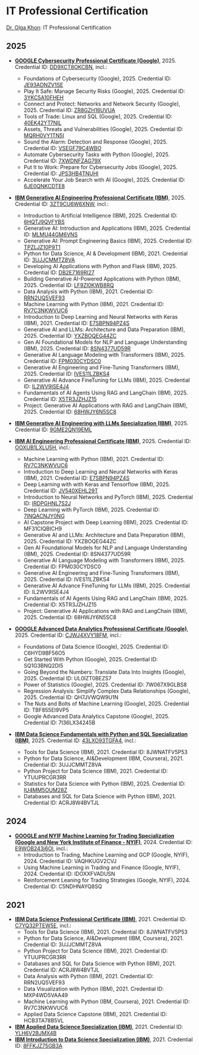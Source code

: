 # IT Professional Certification
[Dr. Olga Khon](https://sites.google.com/view/blogbook-drolgadkhon/author): IT Professional Certification

## 2025
* **<ins>GOOGLE Cybersecurity Professional Certificate (Google)</ins>**, 2025.  Credential ID: [DD9XCT8OKCBN](https://www.coursera.org/account/accomplishments/professional-cert/DD9XCT8OKCBN), incl.:
     - Foundations of Cybersecurity (Google), 2025. Credential ID: [JE93ADNZV1SE](https://www.coursera.org/account/accomplishments/verify/JE93ADNZV1SE)
     - Play It Safe: Manage Security Risks (Google), 2025. Credential ID: [3YKC5A10FHEH](https://www.coursera.org/account/accomplishments/verify/3YKC5A10FHEH)
     - Connect and Protect: Networks and Network Security (Google), 2025. Credential ID: [ZR8GZH16UVUA](https://www.coursera.org/account/accomplishments/verify/ZR8GZH16UVUA)
     - Tools of Trade: Linux and SQL (Google), 2025. Credential ID: [40EK42YT7NIL](https://www.coursera.org/account/accomplishments/verify/40EK42YT7NIL)
     - Assets, Threats and Vulnerabilities (Google), 2025. Credential ID: [MQRH0VY1TN5I](https://www.coursera.org/account/accomplishments/verify/MQRH0VY1TN5I)
     - Sound the Alarm: Detection and Response (Google), 2025. Credential ID: [VSEGF79C4WBO](https://www.coursera.org/account/accomplishments/verify/VSEGF79C4WBO)
     - Automate Cybersecurity Tasks with Python (Google), 2025. Credential ID: [7XWDNFZAG79X](https://www.coursera.org/account/accomplishments/verify/7XWDNFZAG79X)
     - Put It to Work: Prepare for Cybersecurity Jobs (Google), 2025. Credential ID: [JPS3HB4TNUHI](https://www.coursera.org/account/accomplishments/verify/JPS3HB4TNUHI)
     - Accelerate Your Job Search with AI (Google), 2025. Credential ID: [6JE0QNKCDTE8](https://www.coursera.org/account/accomplishments/verify/6JE0QNKCDTE8)

* **<ins>IBM Generative AI Engineering Professional Certificate (IBM)</ins>**, 2025.  Credential ID: [3ZT9CU6W6XNW](https://coursera.org/verify/professional-cert/3ZT9CU6W6XNW), incl.:
     - Introduction to Artificial Intelligence  (IBM), 2025. Credential ID: [6HQTJ9QVFYBS](https://coursera.org/verify/professional-cert/3ZT9CU6W6XNW)
     - Generative AI: Introduction and Applications  (IBM), 2025. Credential ID: [MLMU44GM6VNS](https://coursera.org/verify/MLMU44GM6VNS)
     - Generative AI: Prompt Engineering Basics  (IBM), 2025. Credential ID: [TPZLJZ10P9T1](https://coursera.org/verify/TPZLJZ10P9T1)
     - Python for Data Science, AI & Development  (IBM), 2021. Credential ID: [3UJJCMMTZ8VA](https://coursera.org/verify/3UJJCMMTZ8VA)
     - Developing AI Applications with Python and Flask  (IBM), 2025. Credential ID: [DB2E7169RI27](https://coursera.org/verify/DB2E7169RI27)
     - Building Generative AI-Powered Applications with Python (IBM), 2025. Credential ID: [LF9ZI0KWB8RQ](https://coursera.org/verify/LF9ZI0KWB8RQ)
     - Data Analysis with Python (IBM), 2021. Credential ID: [RRN2UQ5VEF93](https://coursera.org/verify/RRN2UQ5VEF93)
     - Machine Learning with Python (IBM), 2021. Credential ID: [RV7C3NKWVUC6](https://coursera.org/verify/RV7C3NKWVUC6)
     - Introduction to Deep Learning and Neural Networks with Keras (IBM), 2021. Credential ID: [E7SBPN94PZ4S](https://coursera.org/verify/E7SBPN94PZ4S) 
     - Generative AI and LLMs: Architecture and Data Preparation  (IBM), 2025. Credential ID: [YXZBOQEG44ZC](https://coursera.org/verify/YXZBOQEG44ZC) 
     - Gen AI Foundational Models for NLP and Language Understanding (IBM), 2025. Credential ID: [8SN4377UD59R](https://coursera.org/verify/8SN4377UD59R) 
     - Generative AI Language Modeling with Transformers (IBM), 2025. Credential ID: [FPM030CYDSC0](https://coursera.org/verify/FPM030CYDSC0) 
     - Generative AI Engineering and Fine-Tuning Transformers (IBM), 2025. Credential ID: [IVES11LZBKS4](https://coursera.org/verify/IVES11LZBKS4) 
     - Generative AI Advance FineTuning for LLMs (IBM), 2025. Credential ID: [IL2WV9ISE4J4](https://coursera.org/verify/IL2WV9ISE4J4) 
     - Fundamentals of AI Agents Using RAG and LangChain (IBM), 2025. Credential ID: [X5TR3JZHJZ15](https://coursera.org/verify/X5TR3JZHJZ15) 
     - Project: Generative AI Applications with RAG and LangChain (IBM), 2025. Credential ID: [68HWJY6N5SC8](https://coursera.org/verify/68HWJY6N5SC8)

* **<ins>IBM Generative AI Engineering with LLMs Specialization (IBM)</ins>**, 2025. Credential ID: [9GME2QN19EML](https://coursera.org/verify/specialization/9GME2QN19EML)
* **<ins>IBM AI Engineering Professional Certificate (IBM)</ins>**, 2025.  Credential ID: [OOXUB1LXLU5H](https://www.coursera.org/account/accomplishments/professional-cert/OOXUB1LXLU5H), incl.:
     - Machine Learning with Python (IBM), 2021. Credential ID: [RV7C3NKWVUC6](https://coursera.org/verify/RV7C3NKWVUC6)
     - Introduction to Deep Learning and Neural Networks with Keras (IBM), 2021. Credential ID: [E7SBPN94PZ4S](https://coursera.org/verify/E7SBPN94PZ4S)
     - Deep Learning with with Keras and Tensorflow (IBM), 2025. Credential ID: [JV540XEHL29T](https://www.coursera.org/verify/JV540XEHL29T)
     - Introduction to Neural Networks and PyTorch (IBM), 2025. Credential ID: [IRDPGHNL7S2J](https://www.coursera.org/verify/IRDPGHNL7S2J)
     - Deep Learning with PyTorch (IBM), 2025. Credential ID: [7INQACNJY0NG](https://www.coursera.org/verify/7INQACNJY0NG)
     - AI Capstone Project with Deep Learning (IBM), 2025. Credential ID: MF31CIQBICH9
     - Generative AI and LLMs: Architecture and Data Preparation  (IBM), 2025. Credential ID: YXZBOQEG44ZC
     - Gen AI Foundational Models for NLP and Language Understanding (IBM), 2025. Credential ID: 8SN4377UD59R
     - Generative AI Language Modeling with Transformers (IBM), 2025. Credential ID: FPM030CYDSC0
     - Generative AI Engineering and Fine-Tuning Transformers (IBM), 2025. Credential ID: IVES11LZBKS4
     - Generative AI Advance FineTuning for LLMs (IBM), 2025. Credential ID: IL2WV9ISE4J4
     - Fundamentals of AI Agents Using RAG and LangChain (IBM), 2025. Credential ID: X5TR3JZHJZ15
     - Project: Generative AI Applications with RAG and LangChain (IBM), 2025. Credential ID: 68HWJY6N5SC8
* **<ins>GOOGLE Advanced Data Analytics Professional Certificate (Google)</ins>**, 2025. Credential ID: [CJWJ4XVY18FM](https://coursera.org/verify/professional-cert/CJWJ4XVY18FM), incl.:
     -  Foundations of Data Science (Google), 2025. Credential ID: C6HYD9BF56O5
     -  Get Started With Python (Google), 2025. Credential ID: SQ1G3BNQ2DI5
     -  Going Beyond the Numbers: Translate Data Into Insights (Google), 2025. Credential ID: UL0IZT0BEZS7
     -  Power of Statistics (Google), 2025. Credential ID: 7W067X9GLBS8
     -  Regression Analysis: Simplify Complex Data Relationships (Google), 2025. Credential ID: QH7JVWQW9U1N 
     -  The Nuts and Bolts of Machine Learning (Google), 2025. Credential ID: TBF855EI9VP5 
     -  Google Advanced Data Analytics Capstone (Google), 2025. Credential ID: 7I36LX34245B

* **<ins>IBM Data Science Fundamentals with Python and SQL Specialization (IBM)</ins>**, 2025. Credential ID: [43LXO93TGFA4](https://www.coursera.org/account/accomplishments/specialization/43LXO93TGFA4), incl.:
     - Tools for Data Science (IBM), 2021. Credential ID: 8JWNATFV5P53
     - Python for Data Science, AI&Development (IBM, Coursera), 2021. Credential ID: 3UJJCMMTZ8VA
     - Python Project for Data Science (IBM), 2021. Credential ID: YTUUPRCGR3RR
     - Statistics for Data Science with Python (IBM), 2025. Credential ID: [IU4MM5OUM28Z](https://www.coursera.org/account/accomplishments/verify/IU4MM5OUM28Z)
     - Databases and SQL for Data Science with Python (IBM), 2021. Credential ID: ACRJ8W4BVTJL
     

## 2024

* **<ins>GOOGLE and NYIF Machine Learning for Trading Specialization (Google and New York Institute of Finance - NYIF)</ins>**, 2024. Credential ID: [E9WOB243j6Ol](https://coursera.org/verify/specialization/E9WOB243J6OI), incl.:
     -  Introduction to Trading, Machine Learning and GCP (Google, NYIF), 2024. Credential ID:  VAQHKUGV2CVJ
     -  Using Machine Learning in Trading and Finance (Google, NYIF), 2024. Credential ID:  IDOXXFVADUSN
     -  Reinforcement Leaning for Trading Strategies (Google, NYIF), 2024. Credential ID:  C5NDHNAYQ8SQ

## 2021

* **<ins>IBM Data Science Professional Certificate (IBM)</ins>**, 2021. Credential ID: [C7YQ32PTEW5E](https://coursera.org/verify/professional-cert/C7YQ32PTEW5E), incl.:
     - Tools for Data Science (IBM), 2021. Credential ID: 8JWNATFV5P53
     - Python for Data Science, AI&Development (IBM, Coursera), 2021. Credential ID: 3UJJCMMTZ8VA
     - Python Project for Data Science (IBM), 2021. Credential ID: YTUUPRCGR3RR
     - Databases and SQL for Data Science with Python (IBM), 2021. Credential ID: ACRJ8W4BVTJL
     - Data Analysis with Python (IBM), 2021. Credential ID: RRN2UQ5VEF93
     - Data Visualization with Python (IBM), 2021. Credential ID: MXP4WD5VAA49
     - Machine Learning with Python (IBM, Coursera), 2021. Credential ID: RV7C3NKWVUC6
     - Applied Data Science Capstone (IBM), 2021. Credential ID: HCB3TA78B5VL
 * **<ins>IBM Applied Data Science Specialization (IBM)</ins>**, 2021. Credential ID: [YLH6V2BJMX4B](https://coursera.org/verify/specialization/YLH6V2BJMX4B) 
 * **<ins>IBM Introduction to Data Science Specialization (IBM)</ins>**, 2021. Credential ID: [8FFKJZ75GB3A](https://coursera.org/verify/specialization/8FFKJZ75GB3A) 
